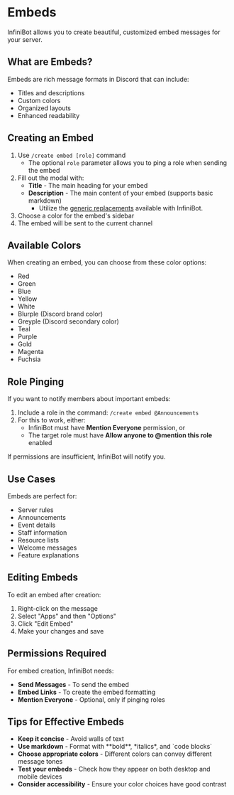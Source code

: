 # Embeds

InfiniBot allows you to create beautiful, customized embed messages for your server.

## What are Embeds?

Embeds are rich message formats in Discord that can include:
- Titles and descriptions
- Custom colors
- Organized layouts
- Enhanced readability

## Creating an Embed

1. Use `/create embed [role]` command
   - The optional `role` parameter allows you to ping a role when sending the embed
2. Fill out the modal with:
   - **Title** - The main heading for your embed
   - **Description** - The main content of your embed (supports basic markdown)
      + Utilize the [generic replacements](./Generic-Replacements.md) available with InfiniBot.
3. Choose a color for the embed's sidebar
4. The embed will be sent to the current channel

## Available Colors

When creating an embed, you can choose from these color options:
- Red
- Green
- Blue
- Yellow
- White
- Blurple (Discord brand color)
- Greyple (Discord secondary color)
- Teal
- Purple
- Gold
- Magenta
- Fuchsia

## Role Pinging

If you want to notify members about important embeds:

1. Include a role in the command: `/create embed @Announcements`
2. For this to work, either:
   - InfiniBot must have **Mention Everyone** permission, or
   - The target role must have **Allow anyone to @mention this role** enabled

If permissions are insufficient, InfiniBot will notify you.

## Use Cases

Embeds are perfect for:
- Server rules
- Announcements
- Event details
- Staff information
- Resource lists
- Welcome messages
- Feature explanations

## Editing Embeds

To edit an embed after creation:
1. Right-click on the message
2. Select "Apps" and then "Options"
3. Click "Edit Embed"
4. Make your changes and save

## Permissions Required

For embed creation, InfiniBot needs:
- **Send Messages** - To send the embed
- **Embed Links** - To create the embed formatting
- **Mention Everyone** - Optional, only if pinging roles

## Tips for Effective Embeds

- **Keep it concise** - Avoid walls of text
- **Use markdown** - Format with \*\*bold\*\*, \*italics\*, and \`code blocks\`
- **Choose appropriate colors** - Different colors can convey different message tones
- **Test your embeds** - Check how they appear on both desktop and mobile devices
- **Consider accessibility** - Ensure your color choices have good contrast
